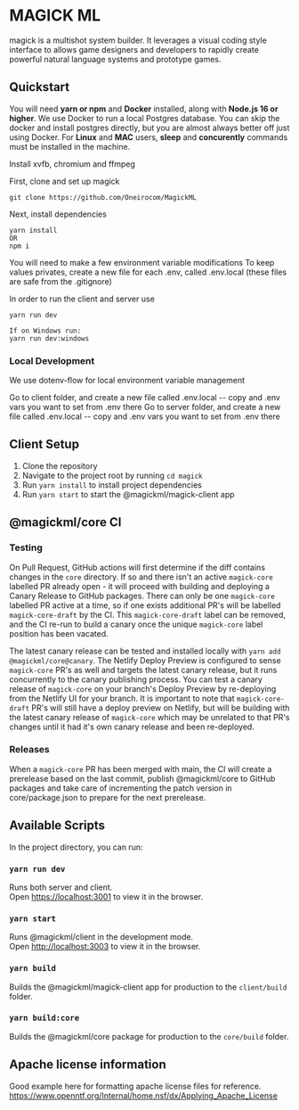 # MAGICK ML

magick is a multishot system builder. It leverages a visual coding style interface to allows game designers and developers to rapidly create powerful natural language systems and prototype games.

## Quickstart

You will need **yarn or npm** and **Docker** installed, along with **Node.js 16 or higher**. We use Docker to run a local Postgres database. You can skip the docker and install postgres directly, but you are almost always better off just using Docker.
For **Linux** and **MAC** users, **sleep** and **concurently** commands must be installed in the machine.

Install xvfb, chromium and ffmpeg

First, clone and set up magick

```
git clone https://github.com/Oneirocom/MagickML
```

Next, install dependencies

```
yarn install
OR
npm i
```

You will need to make a few environment variable modifications
To keep values privates, create a new file for each .env, called .env.local (these files are safe from the .gitignore)

In order to run the client and server use

```
yarn run dev

If on Windows run:
yarn run dev:windows
```

### Local Development

We use dotenv-flow for local environment variable management

Go to client folder, and create a new file called .env.local -- copy and .env vars you want to set from .env there
Go to server folder, and create a new file called .env.local -- copy and .env vars you want to set from .env there

## Client Setup

1. Clone the repository
2. Navigate to the project root by running `cd magick`
3. Run `yarn install` to install project dependencies
4. Run `yarn start` to start the @magickml/magick-client app

## @magickml/core CI

### Testing

On Pull Request, GitHub actions will first determine if the diff contains changes in the `core` directory. If so
and there isn't an active `magick-core` labelled PR already open - it will proceed with building and deploying a Canary Release
to GitHub packages. There can only be one `magick-core` labelled PR active at a time, so if one exists additional PR's will be labelled `magick-core-draft` by the CI. This `magick-core-draft` label can be removed, and the CI re-run to build a canary once the unique `magick-core` label position has been vacated.

The latest canary release can be tested and installed locally with `yarn add @magickml/core@canary`. The Netlify Deploy Preview is configured to sense `magick-core` PR's as well and targets the latest canary release, but it runs concurrently to the canary publishing process. You can test a canary release of `magick-core` on your branch's Deploy Preview by re-deploying from the Netlify UI for your branch. It is important to note that `magick-core-draft` PR's will still have a deploy preview on Netlify, but will be building with the latest canary release of `magick-core` which may be unrelated to that PR's changes until it had it's own canary release and been re-deployed.

### Releases

When a `magick-core` PR has been merged with main, the CI will create a prerelease based on the last commit, publish
@magickml/core to GitHub packages and take care of incrementing the patch version in core/package.json to prepare
for the next prerelease.

## Available Scripts

In the project directory, you can run:

### `yarn run dev`

Runs both server and client.\
Open [https://localhost:3001](https://localhost:3001) to view it in the browser.

### `yarn start`

Runs @magickml/client in the development mode.\
Open [http://localhost:3003](http://localhost:3003) to view it in the browser.

### `yarn build`

Builds the @magickml/magick-client app for production to the `client/build` folder.

### `yarn build:core`

Builds the @magickml/core package for production to the `core/build` folder.

## Apache license information

Good example here for formatting apache license files for reference.
https://www.openntf.org/Internal/home.nsf/dx/Applying_Apache_License
